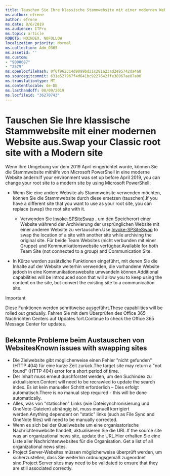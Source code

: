```yaml
---
title: Tauschen Sie Ihre klassische Stammwebsite mit einer modernen Website aus.
ms.author: efrene
author: efrene
ms.date: 8/6/2019
ms.audience: ITPro
ms.topic: article
ROBOTS: NOINDEX, NOFOLLOW
localization_priority: Normal
ms.collection: Adm_O365
ms.assetid: ''
ms.custom:
- "9000687"
- "2579"
ms.openlocfilehash: 0f6f962314d9099bd21c281a23ad2e95742da4a8
ms.sourcegitcommit: 631e527967f4d641bc9227642ffe38967ae87a00
ms.translationtype: MT
ms.contentlocale: de-DE
ms.lasthandoff: 08/09/2019
ms.locfileid: "36270743"
---
```

# <a name="swap-your-classic-root-site-with-a-modern-site"></a><span data-ttu-id="fe185-102">Tauschen Sie Ihre klassische Stammwebsite mit einer modernen Website aus.</span><span class="sxs-lookup"><span data-stu-id="fe185-102">Swap your Classic root site with a Modern site</span></span>

<span data-ttu-id="fe185-103">Wenn Ihre Umgebung vor dem 2019 April eingerichtet wurde, können Sie die Stammwebsite mithilfe von Microsoft PowerShell in eine moderne Website ändern:</span><span class="sxs-lookup"><span data-stu-id="fe185-103">If your environment was set up before April 2019, you can change your root site to a modern site by using Microsoft PowerShell:</span></span>

- <span data-ttu-id="fe185-104">Wenn Sie eine andere Website als Stammwebsite verwenden möchten, können Sie die Stammwebsite durch diese ersetzen (tauschen).</span><span class="sxs-lookup"><span data-stu-id="fe185-104">If you have a different site that you want to use as your root site, you can replace (swap) the root site with it.</span></span> 
    - <span data-ttu-id="fe185-105">Verwenden Sie [Invoke-SPSiteSwap](https://docs.microsoft.com/powershell/module/sharepoint-online/invoke-spositeswap?view=sharepoint-ps) , um den Speicherort einer Website während der Archivierung der ursprünglichen Website mit einer anderen Website zu vertauschen.</span><span class="sxs-lookup"><span data-stu-id="fe185-105">Use [Invoke-SPSiteSwap](https://docs.microsoft.com/powershell/module/sharepoint-online/invoke-spositeswap?view=sharepoint-ps) to swap the location of a site with another site while archiving the original site.</span></span> <span data-ttu-id="fe185-106">Für beide Team Websites (nicht verbunden mit einer Gruppe) und Kommunikationswebsite verfügbar.</span><span class="sxs-lookup"><span data-stu-id="fe185-106">Available for both Team Site (not connected to a group) and Communication Site.</span></span> 

- <span data-ttu-id="fe185-107">In Kürze werden zusätzliche Funktionen eingeführt, mit denen Sie die Inhalte auf der Website weiterhin verwenden, die vorhandene Website jedoch in eine Kommunikationswebsite umwandeln können.</span><span class="sxs-lookup"><span data-stu-id="fe185-107">Additional capabilities will be introduced soon that will allow you to keep using the content on the site, but convert the existing site to a communication site.</span></span> 
>[!Important]
><span data-ttu-id="fe185-108">Diese Funktionen werden schrittweise ausgeführt.</span><span class="sxs-lookup"><span data-stu-id="fe185-108">These capabilities will be rolled out gradually.</span></span> <span data-ttu-id="fe185-109">Fahren Sie mit dem Überprüfen des Office 365 Nachrichten Centers auf Updates fort.</span><span class="sxs-lookup"><span data-stu-id="fe185-109">Continue to check the Office 365 Message Center for updates.</span></span> 

## <a name="known-issues-with-swapping-sites"></a><span data-ttu-id="fe185-110">Bekannte Probleme beim Austauschen von Websites</span><span class="sxs-lookup"><span data-stu-id="fe185-110">Known issues with swapping sites</span></span>

- <span data-ttu-id="fe185-111">Die Zielwebsite gibt möglicherweise einen Fehler "nicht gefunden" (HTTP 404) für eine kurze Zeit zurück.</span><span class="sxs-lookup"><span data-stu-id="fe185-111">The target site may return a "not found" (HTTP 404) error for a short period of time.</span></span>
- <span data-ttu-id="fe185-112">Der Inhalt muss erneut durchforstet werden, um den Suchindex zu aktualisieren.</span><span class="sxs-lookup"><span data-stu-id="fe185-112">Content will need to be recrawled to update the search index.</span></span> <span data-ttu-id="fe185-113">Es ist kein manueller Schritt erforderlich – Dies erfolgt automatisch.</span><span class="sxs-lookup"><span data-stu-id="fe185-113">There is no manual step required - this will be done automatically.</span></span>
- <span data-ttu-id="fe185-114">Alles, was von "statischen" Links (wie Dateisynchronisierung und OneNote-Dateien) abhängig ist, muss manuell korrigiert werden.</span><span class="sxs-lookup"><span data-stu-id="fe185-114">Anything dependent on "static" links (such as File Sync and OneNote files) will need to be manually corrected.</span></span>
- <span data-ttu-id="fe185-115">Wenn es sich bei der Quellwebsite um eine organisatorische Nachrichtenwebsite handelt, aktualisieren Sie die URL.</span><span class="sxs-lookup"><span data-stu-id="fe185-115">If the source site was an organizational news site, update the URL.</span></span><span data-ttu-id="fe185-116">Hier erhalten Sie eine Liste aller Nachrichtenwebsites für die Organisation.</span><span class="sxs-lookup"><span data-stu-id="fe185-116"> Get a list of all organizational news sites.</span></span>
- <span data-ttu-id="fe185-117">Project Server-Websites müssen möglicherweise überprüft werden, um sicherzustellen, dass Sie weiterhin ordnungsgemäß zugeordnet sind.</span><span class="sxs-lookup"><span data-stu-id="fe185-117">Project Server sites may need to be validated to ensure that they are still associated correctly.</span></span>





